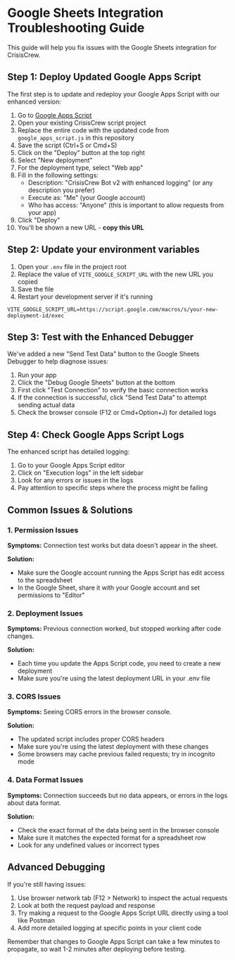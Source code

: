 # Google Sheets Integration Troubleshooting Guide

This guide will help you fix issues with the Google Sheets integration for CrisisCrew.

## Step 1: Deploy Updated Google Apps Script

The first step is to update and redeploy your Google Apps Script with our enhanced version:

1. Go to [Google Apps Script](https://script.google.com/)
2. Open your existing CrisisCrew script project
3. Replace the entire code with the updated code from `google_apps_script.js` in this repository
4. Save the script (Ctrl+S or Cmd+S)
5. Click on the "Deploy" button at the top right
6. Select "New deployment"
7. For the deployment type, select "Web app"
8. Fill in the following settings:
   - Description: "CrisisCrew Bot v2 with enhanced logging" (or any description you prefer)
   - Execute as: "Me" (your Google account)
   - Who has access: "Anyone" (this is important to allow requests from your app)
9. Click "Deploy"
10. You'll be shown a new URL - **copy this URL**

## Step 2: Update your environment variables

1. Open your `.env` file in the project root
2. Replace the value of `VITE_GOOGLE_SCRIPT_URL` with the new URL you copied
3. Save the file
4. Restart your development server if it's running

```
VITE_GOOGLE_SCRIPT_URL=https://script.google.com/macros/s/your-new-deployment-id/exec
```

## Step 3: Test with the Enhanced Debugger

We've added a new "Send Test Data" button to the Google Sheets Debugger to help diagnose issues:

1. Run your app
2. Click the "Debug Google Sheets" button at the bottom
3. First click "Test Connection" to verify the basic connection works
4. If the connection is successful, click "Send Test Data" to attempt sending actual data
5. Check the browser console (F12 or Cmd+Option+J) for detailed logs

## Step 4: Check Google Apps Script Logs

The enhanced script has detailed logging:

1. Go to your Google Apps Script editor
2. Click on "Execution logs" in the left sidebar
3. Look for any errors or issues in the logs
4. Pay attention to specific steps where the process might be failing

## Common Issues & Solutions

### 1. Permission Issues

**Symptoms:** Connection test works but data doesn't appear in the sheet.

**Solution:** 
- Make sure the Google account running the Apps Script has edit access to the spreadsheet
- In the Google Sheet, share it with your Google account and set permissions to "Editor"

### 2. Deployment Issues

**Symptoms:** Previous connection worked, but stopped working after code changes.

**Solution:**
- Each time you update the Apps Script code, you need to create a new deployment
- Make sure you're using the latest deployment URL in your .env file

### 3. CORS Issues

**Symptoms:** Seeing CORS errors in the browser console.

**Solution:**
- The updated script includes proper CORS headers
- Make sure you're using the latest deployment with these changes
- Some browsers may cache previous failed requests; try in incognito mode

### 4. Data Format Issues

**Symptoms:** Connection succeeds but no data appears, or errors in the logs about data format.

**Solution:**
- Check the exact format of the data being sent in the browser console
- Make sure it matches the expected format for a spreadsheet row
- Look for any undefined values or incorrect types

## Advanced Debugging

If you're still having issues:

1. Use browser network tab (F12 > Network) to inspect the actual requests
2. Look at both the request payload and response
3. Try making a request to the Google Apps Script URL directly using a tool like Postman
4. Add more detailed logging at specific points in your client code

Remember that changes to Google Apps Script can take a few minutes to propagate, so wait 1-2 minutes after deploying before testing.
